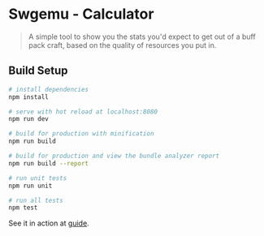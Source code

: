 # Swgemu - Calculator

> A simple tool to show you the stats you'd expect to get out of a buff pack craft, based on the quality of resources you put in.

## Build Setup

``` bash
# install dependencies
npm install

# serve with hot reload at localhost:8080
npm run dev

# build for production with minification
npm run build

# build for production and view the bundle analyzer report
npm run build --report

# run unit tests
npm run unit

# run all tests
npm test
```

See it in action at [guide](https://codesandbox.io/s/qq625kkwq).
